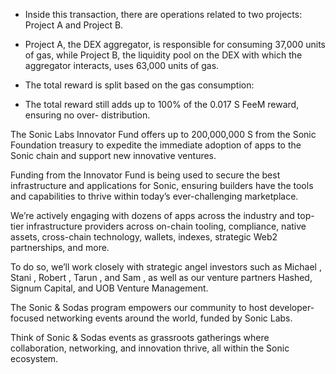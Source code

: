 - Inside this transaction, there are operations related to two projects: Project A and Project B.

- Project A, the DEX aggregator, is responsible for consuming 37,000 units of gas, while Project B, the liquidity pool on the DEX with which the aggregator interacts, uses 63,000 units of gas.

- The total reward is split based on the gas consumption:

- The total reward still adds up to 100% of the 0.017 S FeeM reward, ensuring no over- distribution.

The Sonic Labs Innovator Fund offers up to 200,000,000 S from the Sonic Foundation treasury to expedite the immediate adoption of apps to the Sonic chain and support new innovative ventures.

Funding from the Innovator Fund is being used to secure the best infrastructure and applications for Sonic, ensuring builders have the tools and capabilities to thrive within today’s ever-challenging marketplace.

We’re actively engaging with dozens of apps across the industry and top-tier infrastructure providers across on-chain tooling, compliance, native assets, cross-chain technology, wallets, indexes, strategic Web2 partnerships, and more.

To do so, we’ll work closely with strategic angel investors such as Michael , Stani , Robert , Tarun , and Sam , as well as our venture partners Hashed, Signum Capital, and UOB Venture Management.

The Sonic & Sodas program empowers our community to host developer-focused networking events around the world, funded by Sonic Labs.

Think of Sonic & Sodas events as grassroots gatherings where collaboration, networking, and innovation thrive, all within the Sonic ecosystem.